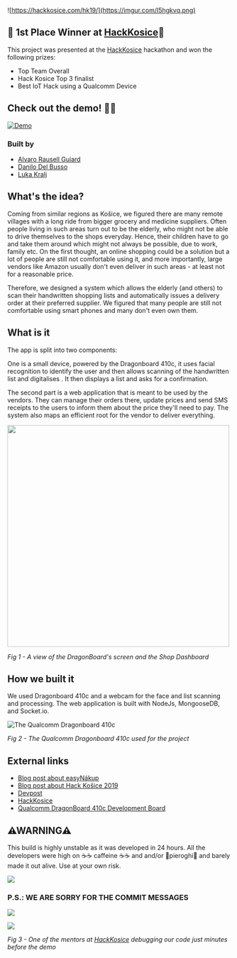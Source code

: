 ![https://hackkosice.com/hk19/](https://imgur.com/I5hgkvq.png)
## 🥇 1st Place Winner at [HackKosice](https://hackkosice.com/hk19/)🥇
This project was presented at the [HackKosice](https://hackkosice.com/hk19/) hackathon and won the following prizes:
* Top Team Overall
* Hack Kosice Top 3 finalist
* Best IoT Hack using a Qualcomm Device

## Check out the demo! 🎥🛒

[![Demo](http://img.youtube.com/vi/lWFueaT09S4/0.jpg)](https://www.youtube.com/watch?v=lWFueaT09S4 "Demo")

### Built by
* [Alvaro Rausell Guiard](https://github.com/AlvaroRausell/)
* [Danilo Del Busso](https://www.danilo.del-busso.com/)
* [Luka Kralj](https://lukakralj.com)

## What's the idea?
Coming from similar regions as Košice, we figured there are many remote villages with a long ride from bigger grocery and medicine suppliers. Often people living in such areas turn out to be the elderly, who might not be able to drive themselves to the shops everyday. Hence, their children have to go and take them around which might not always be possible, due to work, family etc. On the first thought, an online shopping could be a solution but a lot of people are still not comfortable using it, and more importantly, large vendors like Amazon usually don't even deliver in such areas - at least not for a reasonable price.

Therefore, we designed a system which allows the elderly (and others) to scan their handwritten shopping lists and automatically issues a delivery order at their preferred supplier. We figured that many people are still not comfortable using smart phones and many don't even own them.

## What is it
The app is split into two components:

One is a small device, powered by the Dragonboard 410c, it uses facial recognition to identify the user and then allows scanning of the handwritten list and digitalises . It then displays a list and asks for a confirmation.

The second part is a web application that is meant to be used by the vendors. They can manage their orders there, update prices and send SMS receipts to the users to inform them about the price they'll need to pay. The system also maps an efficient root for the vendor to deliver everything.

<img src="https://i.imgur.com/uoNylF3.png" data-canonical-src="https://i.imgur.com/uoNylF3.png" width="500" height="500" />

*Fig 1 - A view of the DragonBoard's screen and the Shop Dashboard*
## How we built it
We used Dragonboard 410c and a webcam for the face and list scanning and processing.
The web application is built with NodeJs, MongooseDB, and Socket.io.

![The Qualcomm Dragonboard 410c](https://developer.qualcomm.com/sites/default/files/attachments/db410c-top1.png)

*Fig 2 - The Qualcomm Dragonboard 410c used for the project*
## External links

* [Blog post about easyNákup](https://lukakralj.com/easy-nakup/)
* [Blog post about Hack Košice 2019](https://lukakralj.com/hackkosice/)
* [Devpost](https://devpost.com/software/easy-nakup)
* [HackKosice](https://hackkosice.com/)
* [Qualcomm DragonBoard 410c Development Board](https://developer.qualcomm.com/hardware/dragonboard-410c)

## ⚠WARNING⚠

This build is highly unstable as it was developed in 24 hours.
All the developers were high on ☕☕ caffeine ☕☕ and and/or 🥟pieroghi🥟 and barely made it out alive.
Use at your own risk.

![](https://media.giphy.com/media/z5ClThZt4zJ04/giphy.gif)

### P.S.: WE ARE SORRY FOR THE COMMIT MESSAGES
![](https://media.giphy.com/media/xT3i1guCHAImD167yE/giphy.gif)

![](https://media.giphy.com/media/3oKIPnAiaMCws8nOsE/giphy.gif)

*Fig 3 - One of the mentors at [HackKosice](https://hackkosice.com/) debugging our code just minutes before the demo*
